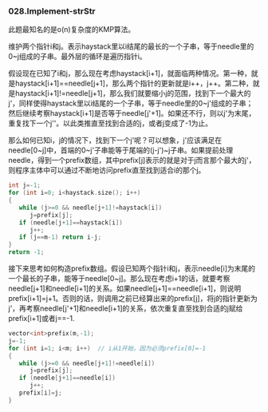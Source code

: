 ### 028.Implement-strStr

此题最知名的是o(n)复杂度的KMP算法。

维护两个指针i和j。表示haystack里以i结尾的最长的一个子串，等于needle里的0\~j组成的子串。最外层的循环是遍历指针i。

假设现在已知了i和j，那么现在考虑haystack[i+1]，就面临两种情况。第一种，就是haystack[i+1]==needle[j+1]，那么两个指针的更新就是i++，j++。第二种，就是haystack[i+1]!=needle[j+1]，那么我们就要缩小j的范围，找到下一个最大的j'，同样使得haystack里以i结尾的一个子串，等于needle里的0\~j'组成的子串；然后继续考察haystack[i+1]是否等于needle[j'+1]。如果还不行，则以j'为末尾，重复找下一个j''。以此类推直至找到合适的j，或者j变成了-1为止。

那么如何已知i，j的情况下，找到下一个j'呢？可以想象，j'应该满足在needle[0\~j]中，首端的0~j'子串能等于尾端的(j-j')~j子串。如果提前处理needle，得到一个prefix数组，其中prefix[j]表示的就是对于j而言那个最大的j'，则程序主体中可以通过不断地访问prefix直至找到适合i的那个j。
```cpp
int j=-1;
for (int i=0; i<haystack.size(); i++)
{
   while (j>=0 && needle[j+1]!=haystack[i])
      j=prefix[j];
   if (needle[j+1]==haystack[i])
      j++;
   if (j==m-1) return i-j;
}
return -1;
```
接下来思考如何构造prefix数组。假设已知两个指针i和j，表示needle[i]为末尾的一个最长的子串，能等于needle[0~j]。那么现在考虑i+1的话，就要考察needle[j+1]和needle[i+1]的关系。如果needle[j+1]==needle[i+1]，则说明prefix[i+1]=j+1。否则的话，则调用之前已经算出来的prefix[j]，将j的指针更新为j'，再考察needle[j'+1]和needle[i+1]的关系，依次重复直至找到合适的j赋给prefix[i+1]或者j==-1.
```cpp
vector<int>prefix(m,-1);
j=-1;
for (int i=1; i<m; i++)  // i从1开始，因为必须prefix[0]=-1
{
   while (j>=0 && needle[j+1]!=needle[i])
      j=prefix[j];
   if (needle[j+1]==needle[i])
      j++; 
   prefix[i]=j;
}
```
